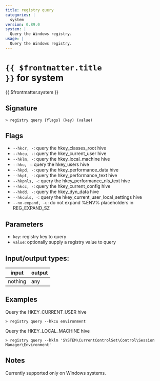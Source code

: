 ```yaml
---
title: registry query
categories: |
  system
version: 0.89.0
system: |
  Query the Windows registry.
usage: |
  Query the Windows registry.
---
```

<!-- This file is automatically generated. Please edit the command in https://github.com/nushell/nushell instead. -->

# <code>{{ $frontmatter.title }}</code> for system

<div class='command-title'>{{ $frontmatter.system }}</div>

## Signature

```> registry query {flags} (key) (value)```

## Flags

 -  `--hkcr, -`: query the hkey_classes_root hive
 -  `--hkcu, -`: query the hkey_current_user hive
 -  `--hklm, -`: query the hkey_local_machine hive
 -  `--hku, -`: query the hkey_users hive
 -  `--hkpd, -`: query the hkey_performance_data hive
 -  `--hkpt, -`: query the hkey_performance_text hive
 -  `--hkpnls, -`: query the hkey_performance_nls_text hive
 -  `--hkcc, -`: query the hkey_current_config hive
 -  `--hkdd, -`: query the hkey_dyn_data hive
 -  `--hkculs, -`: query the hkey_current_user_local_settings hive
 -  `--no-expand, -u`: do not expand %ENV% placeholders in REG_EXPAND_SZ

## Parameters

 -  `key`: registry key to query
 -  `value`: optionally supply a registry value to query


## Input/output types:

| input   | output |
| ------- | ------ |
| nothing | any    |

## Examples

Query the HKEY_CURRENT_USER hive
```nu
> registry query --hkcu environment

```

Query the HKEY_LOCAL_MACHINE hive
```nu
> registry query --hklm 'SYSTEM\CurrentControlSet\Control\Session Manager\Environment'

```

## Notes
Currently supported only on Windows systems.
